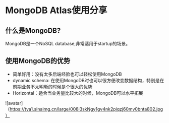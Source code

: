 MongoDB Atlas使用分享
=====================
## 什么是MongoDB?
MongoDB是一个NoSQL database,非常适用于startup的场景。

## 使用MongoDB的优势
* 简单好用：没有太多后端经验也可以轻松使用MongoDB
* dynamic schema: 在使用MongoDB时也可以很方便改变数据结构，特别是在前期业务不太明晰的时候是个很大的优势
* Horizontal：适合当业务量比较大的时候，MongoDB可以水平拓展

![avatar]（https://tva1.sinaimg.cn/large/008i3skNgy1gv4nk2piqzj60mv0bnta802.jpg）


